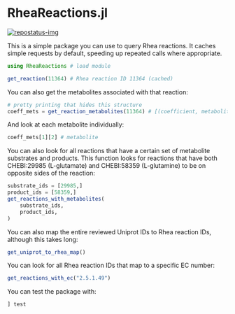 # RheaReactions.jl
[repostatus-url]: https://www.repostatus.org/#active
[repostatus-img]: https://www.repostatus.org/badges/latest/active.svg

[![repostatus-img]][repostatus-url]

This is a simple package you can use to query Rhea reactions. It caches 
simple requests by default, speeding up repeated calls where appropriate.
```julia
using RheaReactions # load module

get_reaction(11364) # Rhea reaction ID 11364 (cached)
```
You can also get the metabolites associated with that reaction:
```julia
# pretty printing that hides this structure
coeff_mets = get_reaction_metabolites(11364) # [(coefficient, metabolite), ...]  (cached)
```
And look at each metabolite individually:
```julia
coeff_mets[1][2] # metabolite
```
You can also look for all reactions that have a certain set of metabolite
substrates and products. This function looks for reactions that have both
CHEBI:29985 (L-glutamate) and CHEBI:58359 (L-glutamine) to be on opposite sides
of the reaction:
```julia
substrate_ids = [29985,]
product_ids = [58359,]
get_reactions_with_metabolites(
    substrate_ids,
    product_ids,
)
```
You can also map the entire reviewed Uniprot IDs to Rhea reaction IDs, although this takes long:
```julia
get_uniprot_to_rhea_map()
```
You can look for all Rhea reaction IDs that map to a specific EC number:
```julia
get_reactions_with_ec("2.5.1.49")
```
You can test the package with:
```julia
] test
```

